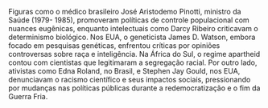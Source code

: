 Figuras como o médico brasileiro José Aristodemo Pinotti, ministro da Saúde (1979-
1985), promoveram políticas de controle populacional com nuances eugênicas,
enquanto intelectuais como Darcy Ribeiro criticavam o determinismo biológico. Nos
EUA, o geneticista James D. Watson, embora focado em pesquisas genéticas, enfrentou
críticas por opiniões controversas sobre raça e inteligência. Na África do Sul, o regime
apartheid contou com cientistas que legitimaram a segregação racial. Por outro lado,
ativistas como Edna Roland, no Brasil, e Stephen Jay Gould, nos EUA, denunciavam o
racismo científico e seus impactos sociais, pressionando por mudanças nas políticas
públicas durante a redemocratização e o fim da Guerra Fria.